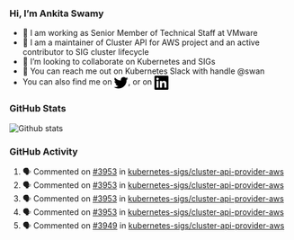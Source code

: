 ### Hi, I’m Ankita Swamy

- 💼 I am working as Senior Member of Technical Staff at VMware
- 👀 I am a maintainer of Cluster API for AWS project and an active contributor to SIG cluster lifecycle
- 💞️ I’m looking to collaborate on Kubernetes and SIGs
- 💬 You can reach me out on Kubernetes Slack with handle @swan
- You can also find me on <a href="https://twitter.com/SwamyAnkita" target="blank"><img align="center" src="https://raw.githubusercontent.com/Ankitasw/Ankitasw/master/svg/twitter.svg" alt="Ankitasw" height="25" width="25" color="#1DA1f2" /></a>, or on <a href="https://www.linkedin.com/in/Ankitaswamy/" target="blank"><img align="center" src="https://raw.githubusercontent.com/Ankitasw/Ankitasw/master/svg/linkedin.svg" alt="Ankitasw" height="25" width="25" /></a>

### GitHub Stats
![Github stats](https://github-readme-stats.vercel.app/api?username=Ankitasw&count_private=true&show_icons=true&theme=tokyonight)

### GitHub Activity 
<!--START_SECTION:activity-->
1. 🗣 Commented on [#3953](https://github.com/kubernetes-sigs/cluster-api-provider-aws/issues/3953) in [kubernetes-sigs/cluster-api-provider-aws](https://github.com/kubernetes-sigs/cluster-api-provider-aws)
2. 🗣 Commented on [#3953](https://github.com/kubernetes-sigs/cluster-api-provider-aws/issues/3953) in [kubernetes-sigs/cluster-api-provider-aws](https://github.com/kubernetes-sigs/cluster-api-provider-aws)
3. 🗣 Commented on [#3953](https://github.com/kubernetes-sigs/cluster-api-provider-aws/issues/3953) in [kubernetes-sigs/cluster-api-provider-aws](https://github.com/kubernetes-sigs/cluster-api-provider-aws)
4. 🗣 Commented on [#3953](https://github.com/kubernetes-sigs/cluster-api-provider-aws/issues/3953) in [kubernetes-sigs/cluster-api-provider-aws](https://github.com/kubernetes-sigs/cluster-api-provider-aws)
5. 🗣 Commented on [#3949](https://github.com/kubernetes-sigs/cluster-api-provider-aws/issues/3949) in [kubernetes-sigs/cluster-api-provider-aws](https://github.com/kubernetes-sigs/cluster-api-provider-aws)
<!--END_SECTION:activity-->
